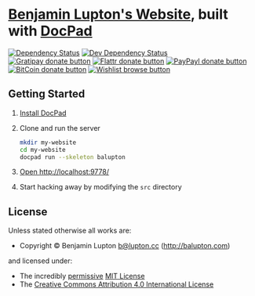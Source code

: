 # [Benjamin Lupton's Website](http://balupton.com), built with [DocPad](http://docpad.org)

<!-- BADGES/ -->

[![Dependency Status](https://img.shields.io/david/balupton/website.svg)](https://david-dm.org/balupton/website)
[![Dev Dependency Status](https://img.shields.io/david/dev/balupton/website.svg)](https://david-dm.org/balupton/website#info=devDependencies)<br/>
[![Gratipay donate button](https://img.shields.io/gratipay/balupton.svg)](https://www.gratipay.com/balupton/ "Donate weekly to this project using Gratipay")
[![Flattr donate button](https://img.shields.io/badge/flattr-donate-yellow.svg)](http://flattr.com/thing/344188/balupton-on-Flattr "Donate monthly to this project using Flattr")
[![PayPayl donate button](https://img.shields.io/badge/paypal-donate-yellow.svg)](https://www.paypal.com/cgi-bin/webscr?cmd=_s-xclick&hosted_button_id=QB8GQPZAH84N6 "Donate once-off to this project using Paypal")
[![BitCoin donate button](https://img.shields.io/badge/bitcoin-donate-yellow.svg)](https://coinbase.com/checkouts/9ef59f5479eec1d97d63382c9ebcb93a "Donate once-off to this project using BitCoin")
[![Wishlist browse button](https://img.shields.io/badge/wishlist-donate-yellow.svg)](http://amzn.com/w/2F8TXKSNAFG4V "Buy an item on our wishlist for us")

<!-- /BADGES -->


## Getting Started

1. [Install DocPad](http://docpad.org/install)

1. Clone and run the server

	``` bash
	mkdir my-website
	cd my-website
	docpad run --skeleton balupton
	```

1. [Open http://localhost:9778/](http://localhost:9778/)

1. Start hacking away by modifying the `src` directory


<!-- LICENSE/ -->

## License

Unless stated otherwise all works are:

- Copyright &copy; Benjamin Lupton <b@lupton.cc> (http://balupton.com)

and licensed under:

- The incredibly [permissive](http://en.wikipedia.org/wiki/Permissive_free_software_licence) [MIT License](http://opensource.org/licenses/mit-license.php)
- The [Creative Commons Attribution 4.0 International License](http://creativecommons.org/licenses/by/4.0/)

<!-- /LICENSE -->


